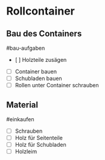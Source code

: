 # Rollcontainer

## Bau des Containers
#bau-aufgaben

* [ ] Holzteile zusägen
* [ ] Container bauen
* [ ] Schubladen bauen
* [ ] Rollen unter Container schrauben

## Material
#einkaufen

* [ ] Schrauben
* [ ] Holz für Seitenteile
* [ ] Holz für Schubladen
* [ ] Holzleim
